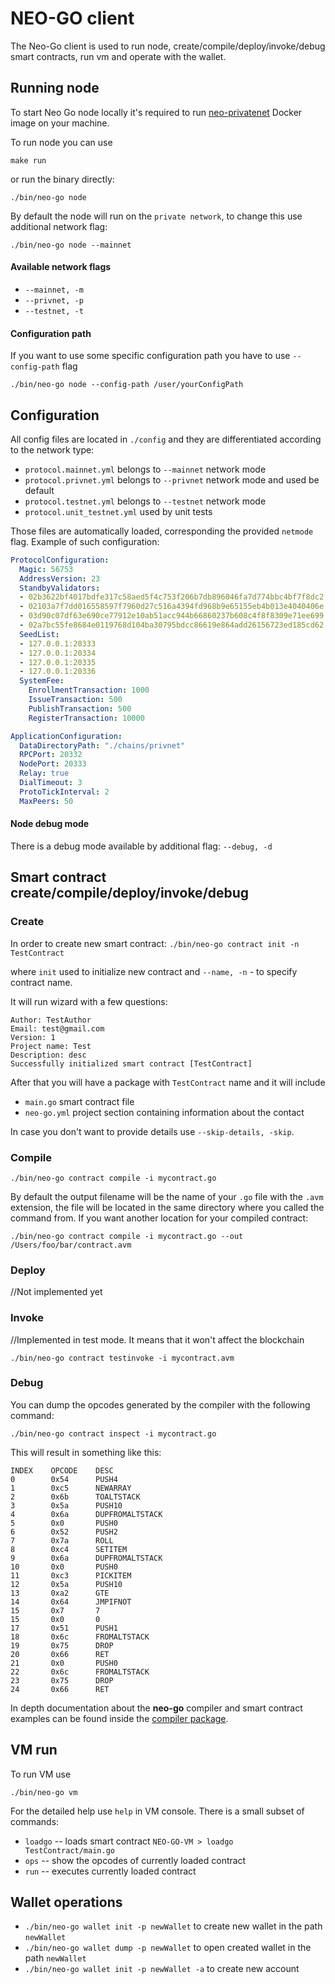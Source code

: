 # NEO-GO client

The Neo-Go client is used to run node, create/compile/deploy/invoke/debug smart contracts, run vm and operate with the wallet. 

## Running node

To start Neo Go node locally it's required to run 
[neo-privatenet](https://hub.docker.com/r/cityofzion/neo-privatenet/) Docker image on your machine.

To run node you can use
```
make run
```

or run the binary directly:

```
./bin/neo-go node
```

By default the node will run on the `private network`, to change this use additional network flag:

```
./bin/neo-go node --mainnet
```

#### Available network flags
- `--mainnet, -m`
- `--privnet, -p`
- `--testnet, -t`

#### Configuration path

If you want to use some specific configuration path you have to use `--config-path` flag

`./bin/neo-go node --config-path /user/yourConfigPath`

## Configuration

All config files are located in `./config` and they are differentiated according to the network type:
- `protocol.mainnet.yml` belongs to `--mainnet` network mode
- `protocol.privnet.yml` belongs to `--privnet` network mode and used be default
- `protocol.testnet.yml` belongs to `--testnet` network mode
- `protocol.unit_testnet.yml` used by unit tests

Those files are automatically loaded, corresponding the provided `netmode` flag.
Example of such configuration:
```yaml
ProtocolConfiguration:
  Magic: 56753
  AddressVersion: 23
  StandbyValidators:
  - 02b3622bf4017bdfe317c58aed5f4c753f206b7db896046fa7d774bbc4bf7f8dc2
  - 02103a7f7dd016558597f7960d27c516a4394fd968b9e65155eb4b013e4040406e
  - 03d90c07df63e690ce77912e10ab51acc944b66860237b608c4f8f8309e71ee699
  - 02a7bc55fe8684e0119768d104ba30795bdcc86619e864add26156723ed185cd62
  SeedList:
  - 127.0.0.1:20333
  - 127.0.0.1:20334
  - 127.0.0.1:20335
  - 127.0.0.1:20336
  SystemFee:
    EnrollmentTransaction: 1000
    IssueTransaction: 500
    PublishTransaction: 500
    RegisterTransaction: 10000

ApplicationConfiguration:
  DataDirectoryPath: "./chains/privnet"
  RPCPort: 20332
  NodePort: 20333
  Relay: true
  DialTimeout: 3
  ProtoTickInterval: 2
  MaxPeers: 50
```
#### Node debug mode

There is a debug mode available by additional flag: `--debug, -d`

## Smart contract create/compile/deploy/invoke/debug

### Create

In order to create new smart contract:
`./bin/neo-go contract init -n TestContract` 

where 
`init` used to initialize new contract and `--name, -n` - to specify contract name.

It will run wizard with a few questions:
```
Author: TestAuthor
Email: test@gmail.com
Version: 1
Project name: Test
Description: desc
Successfully initialized smart contract [TestContract]
```

After that you will have a package with `TestContract` name and it will include
- `main.go` smart contract file
- `neo-go.yml` project section containing information about the contact

In case you don't want to provide details use `--skip-details, -skip`.

### Compile

```
./bin/neo-go contract compile -i mycontract.go
```

By default the output filename will be the name of your `.go` file with the `.avm` extension, the file will be located 
in the same directory where you called the command from. If you want another location for your compiled contract:

```
./bin/neo-go contract compile -i mycontract.go --out /Users/foo/bar/contract.avm
```

### Deploy
//Not implemented yet

### Invoke
//Implemented in test mode. It means that it won't affect the blockchain

```
./bin/neo-go contract testinvoke -i mycontract.avm
```

### Debug
You can dump the opcodes generated by the compiler with the following command:

```
./bin/neo-go contract inspect -i mycontract.go
```

This will result in something like this:

```
INDEX    OPCODE    DESC
0        0x54      PUSH4
1        0xc5      NEWARRAY
2        0x6b      TOALTSTACK
3        0x5a      PUSH10
4        0x6a      DUPFROMALTSTACK
5        0x0       PUSH0
6        0x52      PUSH2
7        0x7a      ROLL
8        0xc4      SETITEM
9        0x6a      DUPFROMALTSTACK
10       0x0       PUSH0
11       0xc3      PICKITEM
12       0x5a      PUSH10
13       0xa2      GTE
14       0x64      JMPIFNOT
15       0x7       7
15       0x0       0
17       0x51      PUSH1
18       0x6c      FROMALTSTACK
19       0x75      DROP
20       0x66      RET
21       0x0       PUSH0
22       0x6c      FROMALTSTACK
23       0x75      DROP
24       0x66      RET
```

In depth documentation about the **neo-go** compiler and smart contract examples can be found inside 
the [compiler package](https://github.com/nspcc-dev/neo-go/tree/master/pkg/compiler).

## VM run
To run VM use

```
./bin/neo-go vm
```

For the detailed help use `help` in VM console.
There is a small subset of commands:

- `loadgo` -- loads smart contract `NEO-GO-VM > loadgo TestContract/main.go`
- `ops` -- show the opcodes of currently loaded contract
- `run` -- executes currently loaded contract

## Wallet operations

- `./bin/neo-go wallet init -p newWallet` to create new wallet in the path `newWallet`
- `./bin/neo-go wallet dump -p newWallet` to open created wallet in the path `newWallet`
- `./bin/neo-go wallet init -p newWallet -a` to create new account
